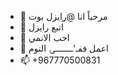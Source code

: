- 👋 مرحباً انا @رايزل بوت
- 👀 اتبع رايزل
- 🌱 احب الانمي
- 💞️ اعمل ففـ'ـــــــۍ النوم
- 📫 +967770500831

<!---
Raizelbot/Raizelbot is a ✨ special ✨ repository because its `README.md` (this file) appears on your GitHub profile.
You can click the Preview link to take a look at your changes.
--->
